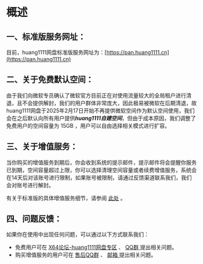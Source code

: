 # 概述

## 一、标准版服务网址：

目前，huang1111网盘标准版服务网址为：[https://pan.huang1111.cn](https://pan.huang1111.cn)



## 二、关于免费默认空间：

由于我们向微软专员确认了微软官方目前正在对使用流量较大的全局租户进行清退，且不会提供解封，我们的用户群体非常庞大，因此极易被微软在后期清退，故huang1111网盘于2025年2月17日开始不再提供微软空间作为默认空间使用，我们会在之后默认向所有用户提&#x4F9B;_**huang1111自建空间**_，但由于成本原因，我们调整了免费用户的空间容量为 15GB ，用户可以自由选择相关模式进行扩容。



## 三、关于增值服务：

当你购买的增值服务到期后，你会收到系统的提示邮件，提示邮件将会提醒你服务已到期，空间容量超过上限，你可以选择清理空间容量或者续费增值服务，系统会在14天后对该账号进行限制，如果账号被限制，请通过反馈渠道联系我们，我们会对账号进行解封。

有关于标准版的具体增值服务细节，请参阅 [此处](biao-zhun-ban-fu-wu-jie-shao.md) 。



## 四、问题反馈：

如果你在使用中出现任何问题，可以通过以下方式联系我们：

* 免费用户可在 [X64论坛-huang1111网盘专区](https://jump.huang1111.cn/official/6) 、 [QQ群 ](https://jump.huang1111.cn/official/4) 提出相关问题。
* 购买增值服务的用户可在 [售后QQ群](https://qm.qq.com/q/7URFZsm5Dq) 、 [邮箱 ](mailto:zhaoling8848@vip.qq.com)提出相关问题。

